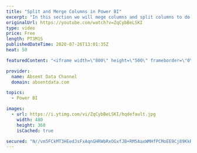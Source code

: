```yaml
---
title: "Split and Merge Columns in Power BI"
excerpt: "In this section we will mege columns and split columns to do a depper level of analysis"
originalUrl: https://youtube.com/watch?v=ZqCybBeLSKI
type: video
price: Free
length: PT3M1S
publishedDateTime: 2020-07-26T13:01:35Z
heat: 50

featuredContent: "<iframe width=\"800\" height=\"500\" frameborder=\"0\" src=\"https://www.youtube.com/embed/ZqCybBeLSKI\" allow=\"accelerometer; autoplay; encrypted-media; gyroscope; picture-in-picture\" allowfullscreen></iframe>"

provider:
  name: Absent Data Channel
  domain: absentdata.com

topics:
  - Power BI

images:
  - url: https://i.ytimg.com/vi/ZqCybBeLSKI/hqdefault.jpg
    width: 480
    height: 360
    isCached: true

secured: "N//vm5FCkMT3HEedJsFxAqnGHRWbRxOGxfJB+RM5AaxWMHfPCMoEE9Cj89KkRz0fjzUKvRYIyGMSoPWUTc4xCvf5IbAvNzv/eO22kiiuiVK9dp+eTvfkMaoL2wUwNTYnXXsiqa3iylIDLHDEenrd/K0GTfxxSxHKWAWTFdCQta7+eC+tLeoXZulcXu9OSDXAZx/qz3LmqmK1H2kHYTsH0w1MqbgdpVkF4ZMOnjGymaVYcCUcvl0h96z7FVOjHL0geeercqtz4tQX/y52GF0sGNMAEMracu3hk9laY96LYOZDHuS3efnD0beR5Zt51fMyJkLQ7O8OvsY1FbwsoZ/4UV2AK4hSnHQbty/YCy52ACvWB+J9Qp4XtruvopwtqmzO/NxE0w9e6xjiE0+jYXXfjB5ZcTjP6XLqKaCPzViO0jA=;DoVQbeH9bmLI4aMMDogIrw=="
---
```


